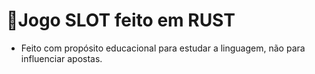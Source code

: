 # 🎰Jogo SLOT feito em RUST
- Feito com propósito educacional para estudar a linguagem, não para influenciar apostas.

